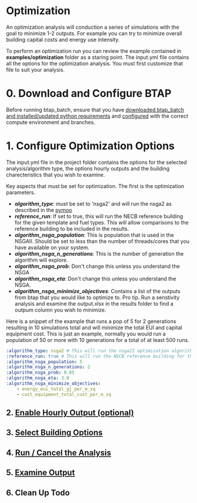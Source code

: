 # Optimization 
An optimization analysis will conduction a series of simulations with the goal to minimize 1-2 outputs. For example you 
can try to minimize overall building capital costs and energy use intensity. 

To perform an optimization run you can review the example contained in **examples/optimization** folder as a staring point. The input.yml file contains all the 
options for the optimization analysis. You must first customize that file to suit your analysis. 

# 0. Download and Configure BTAP
Before running btap_batch, ensure that you have [downloaded btap_batch and installed/updated python requirements](download.md) and [configured](configure.md) with the correct compute environment and branches.

# 1. Configure Optimization Options
The input.yml file in the project folder contains the options for the selected analysis/algorithm type, the options hourly outputs and the building charecteristics that you wish to examine. 

Key aspects that must be set for optimization. The first is the optimization parameters. 

* ***algorithm_type***: must be set to 'nsga2' and will run the nsga2 as described in the [pymoo](https://pymoo.org/algorithms/moo/nsga2.html)
* ***reference_run***: If set to true, this will run the NECB reference building for the given template and fuel types. This will allow comparisons to the reference building to be included in the results.  
* ***algorithm_nsga_population***: This is population that is used in the NSGAII. Should be set to less than the number of threads/cores that you have available on your system.
* ***algorithm_nsga_n_generations***: This is the number of generation the algorithm will explore. 
* ***algorithm_nsga_prob***: Don't change this unless you understand the NSGA
* ***algorithm_nsga_eta***: Don't change this unless you understand the NSGA. 
* ***algorithm_nsga_minimize_objectives***: Contains a list of the outputs from btap that you would like to optimize to. Pro tip. Run a senstivity analysis and examine the output.xlsx in the results folder to find a outpum column you wish to minimize.

Here is a snippet of the example that runs a pop of 5 for 2 generations resulting in 10 simulations total and will 
minimize the total EUI and capital equipment cost. This is just an example, normally you would run a population of 50 or 
more with 10 generations for a total of at least 500 runs. 

```yaml
:algorithm_type: nsga2 # This will run the nsgaII optimization algorithm
:reference_run: true # This will run the NECB reference building for the given template and fuel types.  If false 
:algorithm_nsga_population: 5
:algorithm_nsga_n_generations: 2
:algorithm_nsga_prob: 0.85 
:algorithm_nsga_eta: 3.0
:algorithm_nsga_minimize_objectives: 
    - energy_eui_total_gj_per_m_sq
    - cost_equipment_total_cost_per_m_sq
```

## 2. [Enable Hourly Output (optional)](hourly_outputs.md)

## 3. [Select Building Options](building_options.md)

## 4. [Run / Cancel the Analysis](run_cancel.md)

## 5. [Examine Output](output.md) 

## 6. Clean Up Todo

